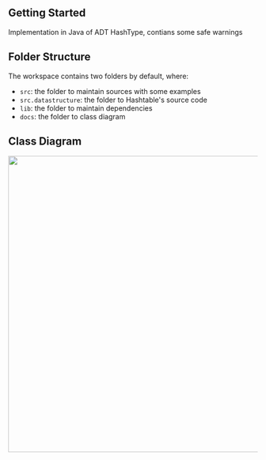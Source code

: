 ## Getting Started

Implementation in Java of ADT HashType, contians some safe warnings

## Folder Structure

The workspace contains two folders by default, where:

- `src`: the folder to maintain sources with some examples
- `src.datastructure`: the folder to Hashtable's source code
- `lib`: the folder to maintain dependencies
- `docs`: the folder to class diagram

## Class Diagram

<img src="docs/Class_Diagram" width = 600>
